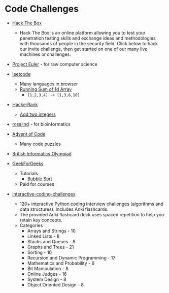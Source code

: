 Code Challenges
===============

* [Hack The Box](https://www.hackthebox.eu/)
    * Hack The Box is an online platform allowing you to test your penetration testing skills and exchange ideas and methodologies with thousands of people in the security field. Click below to hack our invite challenge, then get started on one of our many live machines or challenges.
* [Project Euler](https://projecteuler.net/) - for raw computer science
* [leetcode](https://leetcode.com/)
    * Many languages in browser
    * [Running Sum of 1d Array](https://leetcode.com/problems/running-sum-of-1d-array/)
        * ```[1,2,3,4] -> [1,3,6,10]```
* [HackerRank](https://www.hackerrank.com/)
    * [Add two integers](https://www.hackerrank.com/challenges/solve-me-first/problem)
* [rosalind](http://rosalind.info/) - for bioinformatics
* [Advent of Code](https://adventofcode.com/)
    * Many code puzzles
* [British Informatics Olympiad](https://www.olympiad.org.uk/)

* [GeekForGeeks](https://www.geeksforgeeks.org/)
    * Tutorials
        * [Bubble Sort](https://www.geeksforgeeks.org/bubble-sort/)
    * Paid for courses


* [interactive-coding-challenges](https://github.com/donnemartin/interactive-coding-challenges)
    * 120+ interactive Python coding interview challenges (algorithms and data structures). Includes Anki flashcards. 
    * The provided Anki flashcard deck uses spaced repetition to help you retain key concepts.
    * Categories    
        * Arrays and Strings - 10
        * Linked Lists - 8
        * Stacks and Queues - 8
        * Graphs and Trees - 21
        * Sorting - 10
        * Recursion and Dynamic Programming - 17
        * Mathematics and Probability - 6
        * Bit Manipulation - 8
        * Online Judges - 16
        * System Design - 8
        * Object Oriented Design - 8
